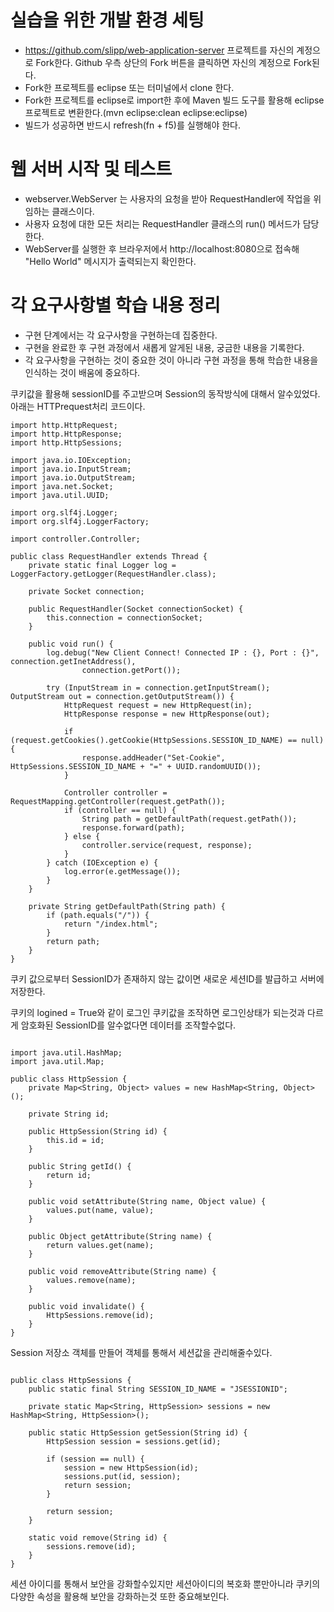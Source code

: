 # 실습을 위한 개발 환경 세팅
* https://github.com/slipp/web-application-server 프로젝트를 자신의 계정으로 Fork한다. Github 우측 상단의 Fork 버튼을 클릭하면 자신의 계정으로 Fork된다.
* Fork한 프로젝트를 eclipse 또는 터미널에서 clone 한다.
* Fork한 프로젝트를 eclipse로 import한 후에 Maven 빌드 도구를 활용해 eclipse 프로젝트로 변환한다.(mvn eclipse:clean eclipse:eclipse)
* 빌드가 성공하면 반드시 refresh(fn + f5)를 실행해야 한다.

# 웹 서버 시작 및 테스트
* webserver.WebServer 는 사용자의 요청을 받아 RequestHandler에 작업을 위임하는 클래스이다.
* 사용자 요청에 대한 모든 처리는 RequestHandler 클래스의 run() 메서드가 담당한다.
* WebServer를 실행한 후 브라우저에서 http://localhost:8080으로 접속해 "Hello World" 메시지가 출력되는지 확인한다.

# 각 요구사항별 학습 내용 정리
* 구현 단계에서는 각 요구사항을 구현하는데 집중한다. 
* 구현을 완료한 후 구현 과정에서 새롭게 알게된 내용, 궁금한 내용을 기록한다.
* 각 요구사항을 구현하는 것이 중요한 것이 아니라 구현 과정을 통해 학습한 내용을 인식하는 것이 배움에 중요하다. 

쿠키값을 활용해 sessionID를 주고받으며 Session의 동작방식에 대해서 알수있었다.
아래는 HTTPrequest처리 코드이다.
```
import http.HttpRequest;
import http.HttpResponse;
import http.HttpSessions;

import java.io.IOException;
import java.io.InputStream;
import java.io.OutputStream;
import java.net.Socket;
import java.util.UUID;

import org.slf4j.Logger;
import org.slf4j.LoggerFactory;

import controller.Controller;

public class RequestHandler extends Thread {
    private static final Logger log = LoggerFactory.getLogger(RequestHandler.class);

    private Socket connection;

    public RequestHandler(Socket connectionSocket) {
        this.connection = connectionSocket;
    }

    public void run() {
        log.debug("New Client Connect! Connected IP : {}, Port : {}", connection.getInetAddress(),
                connection.getPort());

        try (InputStream in = connection.getInputStream(); OutputStream out = connection.getOutputStream()) {
            HttpRequest request = new HttpRequest(in);
            HttpResponse response = new HttpResponse(out);

            if (request.getCookies().getCookie(HttpSessions.SESSION_ID_NAME) == null) {
                response.addHeader("Set-Cookie", HttpSessions.SESSION_ID_NAME + "=" + UUID.randomUUID());
            }

            Controller controller = RequestMapping.getController(request.getPath());
            if (controller == null) {
                String path = getDefaultPath(request.getPath());
                response.forward(path);
            } else {
                controller.service(request, response);
            }
        } catch (IOException e) {
            log.error(e.getMessage());
        }
    }

    private String getDefaultPath(String path) {
        if (path.equals("/")) {
            return "/index.html";
        }
        return path;
    }
}
```
쿠키 값으로부터 SessionID가 존재하지 않는 값이면 새로운 세션ID를 발급하고 서버에 저장한다.

쿠키의 logined = True와 같이 로그인 쿠키값을 조작하면 로그인상태가 되는것과 다르게 암호화된 SessionID를 알수없다면 데이터를 조작할수없다.

```

import java.util.HashMap;
import java.util.Map;

public class HttpSession {
    private Map<String, Object> values = new HashMap<String, Object>();

    private String id;

    public HttpSession(String id) {
        this.id = id;
    }

    public String getId() {
        return id;
    }

    public void setAttribute(String name, Object value) {
        values.put(name, value);
    }

    public Object getAttribute(String name) {
        return values.get(name);
    }

    public void removeAttribute(String name) {
        values.remove(name);
    }

    public void invalidate() {
        HttpSessions.remove(id);
    }
}
```
Session 저장소 객체를 만들어 객체를 통해서 세션값을 관리해줄수있다.
```

public class HttpSessions {
    public static final String SESSION_ID_NAME = "JSESSIONID";

    private static Map<String, HttpSession> sessions = new HashMap<String, HttpSession>();

    public static HttpSession getSession(String id) {
        HttpSession session = sessions.get(id);

        if (session == null) {
            session = new HttpSession(id);
            sessions.put(id, session);
            return session;
        }

        return session;
    }

    static void remove(String id) {
        sessions.remove(id);
    }
}
```
세션 아이디를 통해서 보안을 강화할수있지만 세션아이디의 복호화 뿐만아니라 쿠키의 다양한 속성을 활용해 보안을 강화하는것 또한 중요해보인다.
